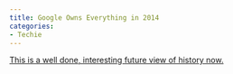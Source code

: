 ```yaml
---
title: Google Owns Everything in 2014
categories:
- Techie
---
```


[This is a well done, interesting future view of history now.](http://www.halorising.com/epic/)
